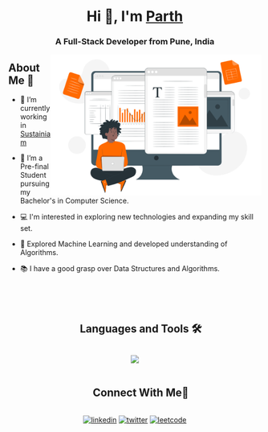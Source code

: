 <h1 align="center">Hi 👋, I'm <a href="[https://parth982.github.io/Me.io/](https://github.com/parth982)" target="blank">
Parth</a></h1>
<h3 align="center">A Full-Stack Developer from Pune, India</h3>
<a target="_blank" align="center">
  <img align="right" src="https://raw.githubusercontent.com/gabrlcj/gabrlcj/2aa161dfb942e25ec84396721837dfccc98e08f2/Illustration.svg" alt="Illustration" title="Illustration Storyset" width=420/>
</a>

## About Me 🚀
- 🔭 I’m currently working in <a href="https://sustainiam.com" target="_blank">Sustainiam</a>

- 🌱 I’m a Pre-final Student pursuing my Bachelor's in Computer Science.

- 💻 I'm interested in exploring new technologies and expanding my skill set.

- 🤖 Explored Machine Learning and developed understanding of Algorithms.
  
- 📚 I have a good grasp over Data Structures and Algorithms. 

  <br/>
  <br/>
  
<div id="user-content-toc">
  <ul align="center">
    <h2 style="display: inline-block">Languages and Tools 🛠</h2>
  </ul>
</div>
<p align="center">
  <a href="https://skillicons.dev">
    <img src="https://skillicons.dev/icons?i=git,css,express,react,nodejs,github,html,idea,java,js,linux,md,materialui,mongodb,mysql,nextjs,nodejs,postman,py,react,tailwind,ts,vscode&perline=14" />
  </a>
</p>

<div id="user-content-toc">
  <ul align="center">
    <h2 style="display: inline-block">Connect With Me🤝</h2>
  </ul>
</div>

<div align="center">
  <a href="https://www.linkedin.com/in/parth-ghatge-173b22222/" target="blank"><img align="center" src="https://raw.githubusercontent.com/rahuldkjain/github-profile-readme-generator/master/src/images/icons/Social/linked-in-alt.svg" alt="linkedin" height="30" width="40" /></a>
  <a href="https://twitter.com/parth_982_" target="blank"><img align="center" src="https://raw.githubusercontent.com/rahuldkjain/github-profile-readme-generator/master/src/images/icons/Social/twitter.svg" alt="twitter" height="30" width="40"  /></a>
  <a href="https://leetcode.com/parth982/" target="blank"><img align="center" src="https://raw.githubusercontent.com/rahuldkjain/github-profile-readme-generator/master/src/images/icons/Social/leet-code.svg" alt="leetcode" height="30" width="40" /></a>
</div>
